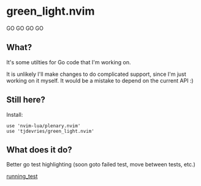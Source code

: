 # green_light.nvim

GO GO GO GO

## What?

It's some utilties for Go code that I'm working on.

It is unlikely I'll make changes to do complicated support, since I'm just working on it myself.
It would be a mistake to depend on the current API :)

## Still here?

Install:

```
use 'nvim-lua/plenary.nvim'
use 'tjdevries/green_light.nvim'
```


## What does it do?

Better go test highlighting (soon goto failed test, move between tests, etc.)

[running_test](./media/simple_go_test.gif)
